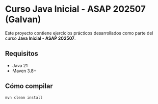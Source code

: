 # Curso Java Inicial - ASAP 202507 (Galvan)

Este proyecto contiene ejercicios prácticos desarrollados como parte del curso **Java Inicial - ASAP 202507**.


## Requisitos

- Java 21
- Maven 3.8+

## Cómo compilar

```bash
mvn clean install
````
